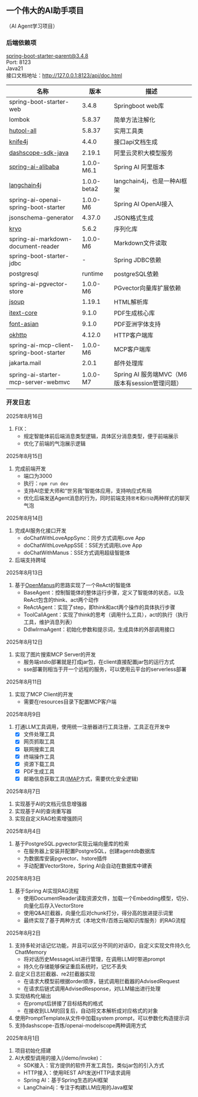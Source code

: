 ## 一个伟大的AI助手项目
（AI Agent学习项目）

### 后端依赖项     

spring-boot-starter-parent@3.4.8       
Port: 8123        
Java21      
接口文档地址：http://127.0.0.1:8123/api/doc.html


| 名称                                                                                                         | 版本          | 描述                                 |
|------------------------------------------------------------------------------------------------------------|-------------|------------------------------------|
| spring-boot-starter-web                                                                                    | 3.4.8       | Springboot web库                    |
| lombok                                                                                                     | 5.8.37      | 简单方法注解化                            |
| [hutool-all](https://doc.hutool.cn/pages/index/)                                                           | 5.8.37      | 实用工具类                              |
| [knife4j](https://doc.xiaominfo.com/docs/quick-start)                                                      | 4.4.0       | 接口api文档生成                          |
| [dashscope-sdk-java](https://bailian.console.aliyun.com/)                                                  | 2.19.1      | 阿里云灵积大模型服务                         |
| [spring-ai-alibaba](https://java2ai.com/docs/1.0.0-M6.1/get-started/?spm=5176.29160081.0.0.2856aa5cPTxXQb) | 1.0.0-M6.1  | Spring AI 阿里版本                     |
| [langchain4j](https://docs.langchain4j.dev/intro/)                                                         | 1.0.0-beta2 | langchain4j，也是一种AI框架               |
| spring-ai-openai-spring-boot-starter                                                                       | 1.0.0-M6    | Spring AI OpenAI接入                 |
| jsonschema-generator                                                                                       | 4.37.0      | JSON格式生成                           |
| [kryo](https://github.com/EsotericSoftware/kryo)                                                           | 5.6.2       | 序列化库                               |
| spring-ai-markdown-document-reader                                                                         | 1.0.0-M6    | Markdown文件读取                       |
| spring-boot-starter-jdbc                                                                                   | -           | Spring JDBC依赖                      |
| postgresql                                                                                                 | runtime     | postgreSQL依赖                       |
| spring-ai-pgvector-store                                                                                   | 1.0.0-M6    | PGvector向量库扩展依赖                    |
| [jsoup](https://jsoup.org/)                                                                                | 1.19.1      | HTML解析库                            |
| [itext-core](https://itextpdf.com/)                                                                        | 9.1.0       | PDF生成核心库                           |
| [font-asian](https://itextpdf.com/)                                                                        | 9.1.0       | PDF亚洲字体支持                          |
| [okhttp](https://square.github.io/okhttp/)                                                                 | 4.12.0      | HTTP客户端库                           |
| spring-ai-mcp-client-spring-boot-starter                                                                   | 1.0.0-M6    | MCP客户端库                            |
| jakarta.mail                                                                                               | 2.0.1       | 邮件处理库                              |
| spring-ai-starter-mcp-server-webmvc                                                                        | 1.0.0-M7    | Spring AI 服务端MVC（M6版本有session管理问题） |


### 开发日志

2025年8月16日
1. FIX：
   - 规定智能体前后端消息类型逻辑，具体区分消息类型，便于前端展示
   - 优化了前端的气泡展示逻辑

2025年8月15日
1. 完成前端开发
   - 端口为3000
   - 执行：``npm run dev``
   - 支持AI恋爱大师和“世另我”智能体应用，支持响应式布局
   - 优化后端发送Agent消息的行为，同时前端支持``思考``和``行动``两种样式的聊天气泡

2025年8月14日
1. 完成AI服务化接口开发
   - doChatWithLoveAppSync：同步方式调用Love App
   - doChatWithLoveAppSSE：SSE方式调用Love App
   - doChatWithManus：SSE方式调用超级智能体
2. 后端支持跨域

2025年8月13日
1. 基于[OpenManus](https://github.com/FoundationAgents/OpenManus)的思路实现了一个ReAct的智能体
   - BaseAgent：控制智能体的整体运行步骤，定义了智能体的状态，以及ReAct包含的think、act两个动作
   - ReActAgent：实现了step，即think和act两个操作的具体执行步骤
   - ToolCallAgent：实现了think的思考（调用什么工具），act的执行（执行工具，维护消息列表）
   - DdlwlrmaAgent：初始化参数和提示词，生成具体的外部调用接口

2025年8月12日
1. 实现了图片搜索MCP Server的开发
   - 服务端stdio部署就是打成jar包，在client直接配置jar包的运行方式
   - sse部署则相当于开一个远程的服务，可以使用云平台的serverless部署

2025年8月11日
1. 实现了MCP Client的开发
   - 需要在resources目录下配置MCP客户端

2025年8月9日
1. 打通LLM工具调用，使用统一注册器进行工具注册，工具正在开发中
   - [x] 文件处理工具
   - [x] 网页抓取工具
   - [x] 联网搜索工具
   - [x] 终端操作工具
   - [x] 资源下载工具
   - [x] PDF生成工具
   - [x] 邮箱信息获取工具([IMAP](https://mail.cszyy.cn/v2/help/detail?id=57)方式，需要优化安全逻辑)

2025年8月7日
1. 实现基于AI的文档元信息增强器
2. 实现基于AI的查询重写器
3. 实现自定义RAG检索增强顾问

2025年8月4日
1. 基于PostgreSQL.pgvector实现云端向量库的检索
   - 在服务器上安装并配置PostgreSQL，创建agentdb数据库
   - 为数据库安装pgvector、hstore插件
   - 手动配置VectorStore，Spring AI会自动在数据库中建表

2025年8月3日
1. 基于Spring AI实现RAG流程
   - 使用DocumentReader读取资源文件，加载一个Embedding模型，切分、向量化后存入VectorStore
   - 使用Q&A拦截器，向量化后对chunk打分，得分高的放进提示词里
   - 最终实现了基于两种方式（本地文件/百炼云端知识库服务）的RAG流程

2025年8月2日
1. 支持多轮对话记忆功能，并且可以区分不同的对话ID，自定义实现文件持久化ChatMemory
   - 将对话历史MessageList进行管理，在调用LLM时带进prompt
   - 持久化存储能够保证重启系统时，记忆不丢失
2. 自定义日志拦截器、re2拦截器实现
   - 在请求大模型前根据order顺序，链式调用拦截器的AdvisedRequest
   - 在请求后链式调用AdvisedResponse，对LLM输出进行处理
3. 实现结构化输出
   - 在prompt后拼接了目标结构的格式
   - 在接收到LLM的回复后，自动将文本解析成对应格式的对象
4. 使用PromptTemplate从文件中加载system prompt，可以参数化构造提示词
5. 支持dashscope-百炼/openai-modelscope两种调用方式

2025年8月1日
1. 项目初始化搭建
2. AI大模型调用的接入(/demo/invoke)：
   - SDK接入：官方提供的软件开发工具包，类似jar包的引入方式
   - HTTP接入：使用REST API发送HTTP请求调用
   - Spring AI：基于Spring生态的AI框架
   - LangChain4j：专注于构建LLM应用的Java框架